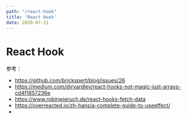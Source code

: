 ```yaml
---
path: "/react-hook"
title: 'React Hook'
date: 2020-07-21
---
```


# React Hook

参考：
* https://github.com/brickspert/blog/issues/26
* https://medium.com/@ryardley/react-hooks-not-magic-just-arrays-cd4f1857236e
* https://www.robinwieruch.de/react-hooks-fetch-data
* https://overreacted.io/zh-hans/a-complete-guide-to-useeffect/
* 